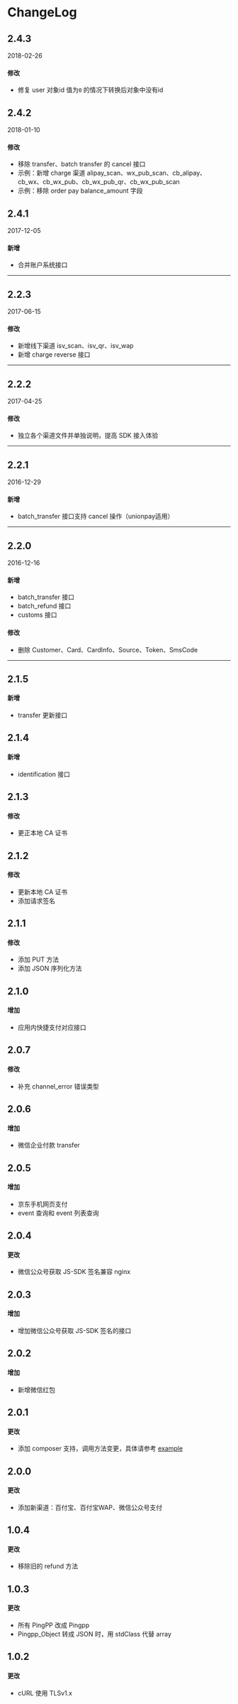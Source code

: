 # ChangeLog
## 2.4.3
2018-02-26
#### 修改
- 修复 user 对象id 值为`0` 的情况下转换后对象中没有id

## 2.4.2
2018-01-10
#### 修改
- 移除 transfer、batch transfer 的 cancel 接口
- 示例：新增 charge 渠道 alipay_scan、wx_pub_scan、cb_alipay、cb_wx、cb_wx_pub、cb_wx_pub_qr、cb_wx_pub_scan
- 示例：移除 order pay balance_amount 字段

## 2.4.1
2017-12-05
#### 新增
- 合并账户系统接口

---
## 2.2.3
2017-06-15
#### 修改
- 新增线下渠道 isv_scan、isv_qr、isv_wap
- 新增 charge reverse 接口

---
## 2.2.2
2017-04-25
#### 修改
- 独立各个渠道文件并单独说明，提高 SDK 接入体验

---
## 2.2.1
2016-12-29
#### 新增
- batch_transfer 接口支持 cancel 操作（unionpay适用）

---
## 2.2.0
2016-12-16
#### 新增
- batch_transfer 接口
- batch_refund 接口
- customs 接口

#### 修改
- 删除 Customer、Card、CardInfo、Source、Token、SmsCode

---
## 2.1.5
#### 新增
- transfer 更新接口

## 2.1.4
#### 新增
- identification 接口

## 2.1.3
#### 修改
- 更正本地 CA 证书

## 2.1.2
#### 修改
- 更新本地 CA 证书
- 添加请求签名

## 2.1.1
#### 修改
- 添加 PUT 方法
- 添加 JSON 序列化方法

## 2.1.0
#### 增加
- 应用内快捷支付对应接口

## 2.0.7
#### 修改
- 补充 channel_error 错误类型

## 2.0.6
#### 增加
- 微信企业付款 transfer

## 2.0.5
#### 增加
- 京东手机网页支付
- event 查询和 event 列表查询

## 2.0.4
#### 更改
- 微信公众号获取 JS-SDK 签名兼容 nginx

## 2.0.3
#### 增加
- 增加微信公众号获取 JS-SDK 签名的接口

## 2.0.2
#### 增加
- 新增微信红包

## 2.0.1
#### 更改
- 添加 composer 支持，调用方法变更，具体请参考 [example](/example)

## 2.0.0
#### 更改
- 添加新渠道：百付宝、百付宝WAP、微信公众号支付

## 1.0.4
#### 更改
- 移除旧的 refund 方法

## 1.0.3
#### 更改
- 所有 PingPP 改成 Pingpp
- Pingpp_Object 转成 JSON 时，用 stdClass 代替 array

## 1.0.2
#### 更改
- cURL 使用 TLSv1.x
